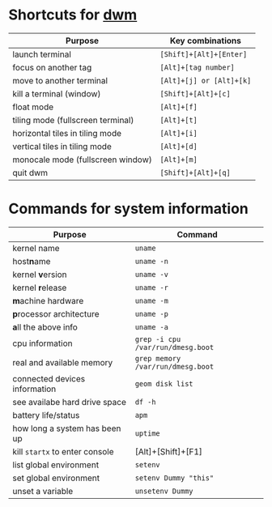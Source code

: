 # Shortcuts for [dwm](https://dwm.suckless.org/tutorial/)

| Purpose                           | Key combinations         |
| --------------------------------- | ------------------------ |
| launch terminal                   | `[Shift]+[Alt]+[Enter]`  |
| focus on another tag              | `[Alt]+[tag number]`     |
| move to another terminal          | `[Alt]+[j] or [Alt]+[k]` |
| kill a terminal (window)          | `[Shift]+[Alt]+[c]`      |
| float mode                        | `[Alt]+[f]`              |
| tiling mode (fullscreen terminal) | `[Alt]+[t]`              |
| horizontal tiles in tiling mode   | `[Alt]+[i]`              |
| vertical tiles in tiling mode     | `[Alt]+[d]`              |
| monocale mode (fullscreen window) | `[Alt]+[m]`              |
| quit dwm                          | `[Shift]+[Alt]+[q]`      |

# Commands for system information

| Purpose                       | Command                |
| ----------------------------- | ---------------------- |
| kernel name                   | `uname`                |
| host**n**ame                  | `uname -n`             |
| kernel **v**ersion            | `uname -v`             |
| kernel **r**elease            | `uname -r`             |
| **m**achine hardware          | `uname -m`             |
| **p**rocessor architecture    | `uname -p`             |
| **a**ll the above info        | `uname -a`             |
| cpu information               | `grep -i cpu /var/run/dmesg.boot` |
| real and available memory     | `grep memory /var/run/dmesg.boot` |
| connected devices information | `geom disk list`       |
| see availabe hard drive space | `df -h`                |
| battery life/status           | `apm`                  |
| how long a system has been up | `uptime`               |
| kill `startx` to enter console| [Alt]+[Shift]+[F1]     |
| list global environment       | `setenv`               |
| set global environment        | `setenv Dummy "this"`  |
| unset a variable              | `unsetenv Dummy`       |
